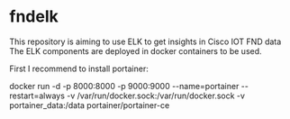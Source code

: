# fndelk

This repository is aiming to use ELK to get insights in Cisco IOT FND data
The ELK components are deployed in docker containers to be used.



First I recommend to install portainer:

docker run -d -p 8000:8000 -p 9000:9000 --name=portainer --restart=always -v /var/run/docker.sock:/var/run/docker.sock -v portainer_data:/data portainer/portainer-ce